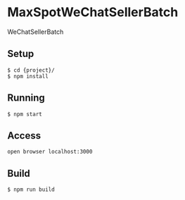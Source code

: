 # MaxSpotWeChatSellerBatch
WeChatSellerBatch

## Setup

```
$ cd {project}/
$ npm install
```

## Running

```
$ npm start
```

## Access
```
open browser localhost:3000
```

## Build

```
$ npm run build